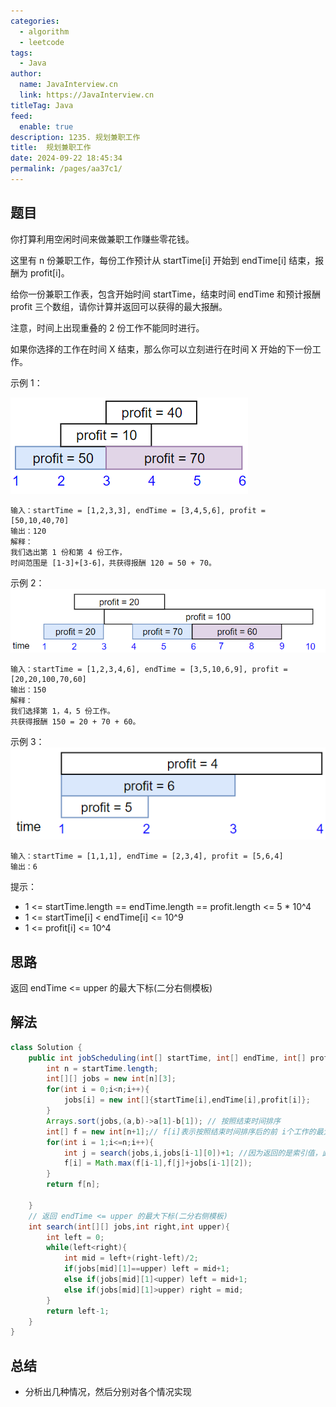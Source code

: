 ```yaml
---
categories: 
  - algorithm
  - leetcode
tags: 
  - Java
author: 
  name: JavaInterview.cn
  link: https://JavaInterview.cn
titleTag: Java
feed: 
  enable: true
description: 1235. 规划兼职工作
title:  规划兼职工作
date: 2024-09-22 18:45:34
permalink: /pages/aa37c1/
---
```


## 题目
你打算利用空闲时间来做兼职工作赚些零花钱。

这里有 n 份兼职工作，每份工作预计从 startTime[i] 开始到 endTime[i] 结束，报酬为 profit[i]。

给你一份兼职工作表，包含开始时间 startTime，结束时间 endTime 和预计报酬 profit 三个数组，请你计算并返回可以获得的最大报酬。

注意，时间上出现重叠的 2 份工作不能同时进行。

如果你选择的工作在时间 X 结束，那么你可以立刻进行在时间 X 开始的下一份工作。



示例 1：

![sample1_1584.png](../../../media/pictures/leetcode/sample1_1584.png)

    输入：startTime = [1,2,3,3], endTime = [3,4,5,6], profit = [50,10,40,70]
    输出：120
    解释：
    我们选出第 1 份和第 4 份工作，
    时间范围是 [1-3]+[3-6]，共获得报酬 120 = 50 + 70。
示例 2：
![sample22_1584.png](../../../media/pictures/leetcode/sample22_1584.png)

    输入：startTime = [1,2,3,4,6], endTime = [3,5,10,6,9], profit = [20,20,100,70,60]
    输出：150
    解释：
    我们选择第 1，4，5 份工作。
    共获得报酬 150 = 20 + 70 + 60。
示例 3：
![sample3_1584.png](../../../media/pictures/leetcode/sample3_1584.png)

    输入：startTime = [1,1,1], endTime = [2,3,4], profit = [5,6,4]
    输出：6


提示：

* 1 <= startTime.length == endTime.length == profit.length <= 5 * 10^4
* 1 <= startTime[i] < endTime[i] <= 10^9
* 1 <= profit[i] <= 10^4
## 思路

返回 endTime <= upper 的最大下标(二分右侧模板)

## 解法
```java
class Solution {
    public int jobScheduling(int[] startTime, int[] endTime, int[] profit) {
        int n = startTime.length;
        int[][] jobs = new int[n][3];
        for(int i = 0;i<n;i++){
            jobs[i] = new int[]{startTime[i],endTime[i],profit[i]};
        }
        Arrays.sort(jobs,(a,b)->a[1]-b[1]); // 按照结束时间排序
        int[] f = new int[n+1];// f[i]表示按照结束时间排序后的前 i个工作的最大报酬
        for(int i = 1;i<=n;i++){
            int j = search(jobs,i,jobs[i-1][0])+1; //因为返回的是索引值，此处j要+1，
            f[i] = Math.max(f[i-1],f[j]+jobs[i-1][2]); 
        }
        return f[n];

    }
    // 返回 endTime <= upper 的最大下标(二分右侧模板)
    int search(int[][] jobs,int right,int upper){
        int left = 0;
        while(left<right){
            int mid = left+(right-left)/2;
            if(jobs[mid][1]==upper) left = mid+1;
            else if(jobs[mid][1]<upper) left = mid+1;
            else if(jobs[mid][1]>upper) right = mid;
        }
        return left-1;
    }
}

```

## 总结

- 分析出几种情况，然后分别对各个情况实现 
